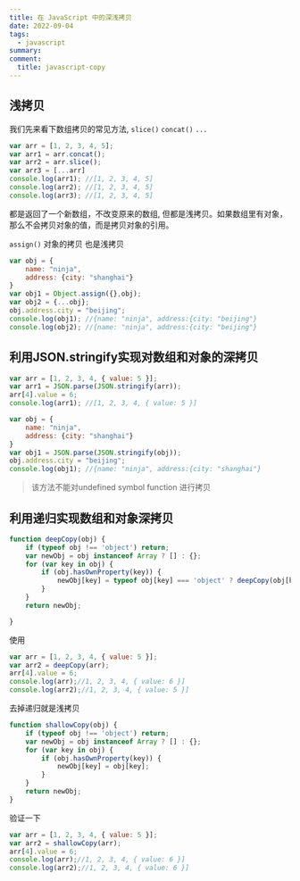 ```yaml
---
title: 在 JavaScript 中的深浅拷贝
date: 2022-09-04
tags:
  - javascript 
summary: 
comment:
  title: javascript-copy
---
```


## 浅拷贝
我们先来看下数组拷贝的常见方法, `slice()` `concat()` `...`
```js
var arr = [1, 2, 3, 4, 5];
var arr1 = arr.concat();
var arr2 = arr.slice();
var arr3 = [...arr]
console.log(arr1); //[1, 2, 3, 4, 5]
console.log(arr2); //[1, 2, 3, 4, 5]
console.log(arr3); //[1, 2, 3, 4, 5]
```
都是返回了一个新数组，不改变原来的数组, 但都是浅拷贝。如果数组里有对象，那么不会拷贝对象的值，而是拷贝对象的引用。

`assign()` 对象的拷贝 也是浅拷贝
```js
var obj = {
    name: "ninja",
    address: {city: "shanghai"}
}
var obj1 = Object.assign({},obj);
var obj2 = {...obj};
obj.address.city = "beijing";
console.log(obj1); //{name: "ninja", address:{city: "beijing"}
console.log(obj2); //{name: "ninja", address:{city: "beijing"}
```
## 利用JSON.stringify实现对数组和对象的深拷贝
```js
var arr = [1, 2, 3, 4, { value: 5 }];
var arr1 = JSON.parse(JSON.stringify(arr));
arr[4].value = 6;
console.log(arr1); //[1, 2, 3, 4, { value: 5 }]

var obj = {
    name: "ninja",
    address: {city: "shanghai"}
}
var obj1 = JSON.parse(JSON.stringify(obj));
obj.address.city = "beijing";
console.log(obj1); //{name: "ninja", address:{city: "shanghai"}
```
> 该方法不能对undefined symbol function 进行拷贝

## 利用递归实现数组和对象深拷贝
```js
function deepCopy(obj) {
    if (typeof obj !== 'object') return;
    var newObj = obj instanceof Array ? [] : {};
    for (var key in obj) {
        if (obj.hasOwnProperty(key)) {
            newObj[key] = typeof obj[key] === 'object' ? deepCopy(obj[key]) : obj[key];
        }
    }
    return newObj;

}
```
使用
```js
var arr = [1, 2, 3, 4, { value: 5 }];
var arr2 = deepCopy(arr);
arr[4].value = 6;
console.log(arr);//1, 2, 3, 4, { value: 6 }]
console.log(arr2);//1, 2, 3, 4, { value: 5 }]
```

去掉递归就是浅拷贝
```JavaScript
function shallowCopy(obj) {
    if (typeof obj !== 'object') return;
    var newObj = obj instanceof Array ? [] : {};
    for (var key in obj) {
        if (obj.hasOwnProperty(key)) {
            newObj[key] = obj[key];
        }
    }
    return newObj;
}
```
验证一下
```js
var arr = [1, 2, 3, 4, { value: 5 }];
var arr2 = shallowCopy(arr);
arr[4].value = 6;
console.log(arr);//1, 2, 3, 4, { value: 6 }]
console.log(arr2);//1, 2, 3, 4, { value: 6 }]
```
